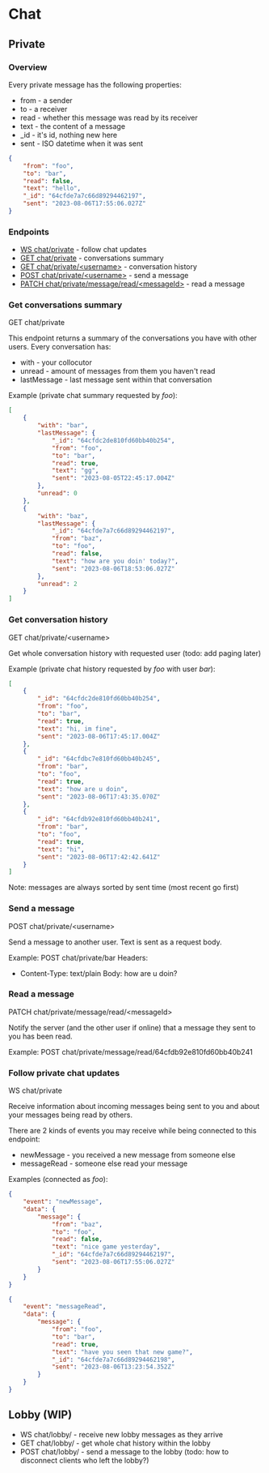 # Chat
## Private
### Overview
Every private message has the following properties:
- from - a sender
- to - a receiver
- read - whether this message was read by its receiver
- text - the content of a message
- _id - it's id, nothing new here
- sent - ISO datetime when it was sent

```json
{
    "from": "foo",
    "to": "bar",
    "read": false,
    "text": "hello",
    "_id": "64cfde7a7c66d89294462197",
    "sent": "2023-08-06T17:55:06.027Z"
}
```
### Endpoints
- <a href=#follow-private-chat-updates>WS chat/private</a> - follow chat updates
- <a href=#get-conversations-summary>GET chat/private</a> - conversations summary
- <a href=#get-conversation-history>GET chat/private/\<username\></a> - conversation history
- <a href=#send-a-message>POST chat/private/\<username\></a> - send a message
- <a href=#read-a-message>PATCH chat/private/message/read/\<messageId\></a> - read a message

### Get conversations summary
GET chat/private

This endpoint returns a summary of the conversations you have with other users. Every conversation has: 
- with - your collocutor 
- unread - amount of messages from them you haven't read
- lastMessage - last message sent within that conversation

Example (private chat summary requested by <i>foo</i>):
```json
[
    {
        "with": "bar",
        "lastMessage": {
            "_id": "64cfdc2de810fd60bb40b254",
            "from": "foo",
            "to": "bar",
            "read": true,
            "text": "gg",
            "sent": "2023-08-05T22:45:17.004Z"
        },
        "unread": 0
    },
    {
        "with": "baz",
        "lastMessage": {
            "_id": "64cfde7a7c66d89294462197",
            "from": "baz",
            "to": "foo",
            "read": false,
            "text": "how are you doin' today?",
            "sent": "2023-08-06T18:53:06.027Z"
        },
        "unread": 2
    }
]
```

### Get conversation history
GET chat/private/\<username\>

Get whole conversation history with requested user (todo: add paging later)

Example (private chat history requested by <i>foo</i> with user <i>bar</i>):
```json
[
    {
        "_id": "64cfdc2de810fd60bb40b254",
        "from": "foo",
        "to": "bar",
        "read": true,
        "text": "hi, im fine",
        "sent": "2023-08-06T17:45:17.004Z"
    },
    {
        "_id": "64cfdbc7e810fd60bb40b245",
        "from": "bar",
        "to": "foo",
        "read": true,
        "text": "how are u doin",
        "sent": "2023-08-06T17:43:35.070Z"
    },
    {
        "_id": "64cfdb92e810fd60bb40b241",
        "from": "bar",
        "to": "foo",
        "read": true,
        "text": "hi",
        "sent": "2023-08-06T17:42:42.641Z"
    }
]
```

Note: messages are always sorted by sent time (most recent go first)

### Send a message 
POST chat/private/\<username\>

Send a message to another user. Text is sent as a request body.

Example:
POST chat/private/bar
Headers:
- Content-Type: text/plain
Body:
how are u doin?

### Read a message
PATCH chat/private/message/read/\<messageId\>

Notify the server (and the other user if online) that a message they sent to you has been read.

Example:
POST chat/private/message/read/64cfdb92e810fd60bb40b241

### Follow private chat updates
WS chat/private

Receive information about incoming messages being sent to you and about your messages being read by others.

There are 2 kinds of events you may receive while being connected to this endpoint:
- newMessage - you received a new message from someone else
- messageRead - someone else read your message

Examples (connected as <i>foo</i>):
```json
{
    "event": "newMessage",
    "data": {
        "message": {
            "from": "baz",
            "to": "foo",
            "read": false,
            "text": "nice game yesterday",
            "_id": "64cfde7a7c66d89294462197",
            "sent": "2023-08-06T17:55:06.027Z"
        }
    }
}
```
```json
{
    "event": "messageRead",
    "data": {
        "message": {
            "from": "foo",
            "to": "bar",
            "read": true,
            "text": "have you seen that new game?",
            "_id": "64cfde7a7c66d89294462198",
            "sent": "2023-08-06T13:23:54.352Z"
        }
    }
}
```

## Lobby (WIP)
- WS chat/lobby/<lobbyId> - receive new lobby messages as they arrive
- GET chat/lobby/<lobbyId> - get whole chat history within the lobby
- POST chat/lobby/<lobbyId> - send a message to the lobby (todo: how to disconnect clients who left the lobby?)
